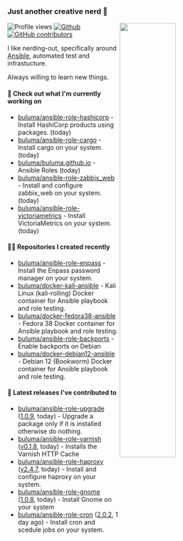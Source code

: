 ### Just another creative nerd 👋


![Profile views](https://gpvc.arturio.dev/buluma) <a href="https://gitstats.me/buluma">
  <img align="right" src="https://github-readme-stats.vercel.app/api?username=buluma&theme=gotham&show_icons=true" width="50%"/>
</a>
[![Github](https://img.shields.io/badge/-buluma-black?style=flat&labelColor=black&logo=github&logoColor=white&include_all_commits=true&count_private=true)](https://gitstats.me/buluma)
[![GitHub contributors](https://img.shields.io/github/contributors/buluma/badges.svg)](https://GitHub.com/buluma/badges/graphs/contributors/)

I like nerding-out, specifically around [Ansible](https://github.com/ansible/ansible), automated test and infrastucture.

Always willing to learn new things.

#### 👷 Check out what I'm currently working on

- [buluma/ansible-role-hashicorp](https://github.com/buluma/ansible-role-hashicorp) - Install HashiCorp products using packages. (today)
- [buluma/ansible-role-cargo](https://github.com/buluma/ansible-role-cargo) - Install cargo on your system. (today)
- [buluma/buluma.github.io](https://github.com/buluma/buluma.github.io) - Ansible Roles (today)
- [buluma/ansible-role-zabbix_web](https://github.com/buluma/ansible-role-zabbix_web) - Install and configure zabbix_web on your system. (today)
- [buluma/ansible-role-victoriametrics](https://github.com/buluma/ansible-role-victoriametrics) - Install VictoriaMetrics on your system. (today)

#### 👨‍💻 Repositories I created recently

- [buluma/ansible-role-enpass](https://github.com/buluma/ansible-role-enpass) - Install the Enpass password manager on your system.
- [buluma/docker-kali-ansible](https://github.com/buluma/docker-kali-ansible) - Kali Linux (kali-rolling) Docker container for Ansible playbook and role testing. 
- [buluma/docker-fedora38-ansible](https://github.com/buluma/docker-fedora38-ansible) - Fedora 38 Docker container for Ansible playbook and role testing.
- [buluma/ansible-role-backports](https://github.com/buluma/ansible-role-backports) - Enable backports on Debian
- [buluma/docker-debian12-ansible](https://github.com/buluma/docker-debian12-ansible) - Debian 12 (Bookworm) Docker container for Ansible playbook and role testing.

#### 🚀 Latest releases I've contributed to

- [buluma/ansible-role-upgrade](https://github.com/buluma/ansible-role-upgrade) ([1.0.9](https://github.com/buluma/ansible-role-upgrade/releases/tag/1.0.9), today) - Upgrade a package only if it is installed otherwise do nothing.
- [buluma/ansible-role-varnish](https://github.com/buluma/ansible-role-varnish) ([v0.1.8](https://github.com/buluma/ansible-role-varnish/releases/tag/v0.1.8), today) - Installs the Varnish HTTP Cache
- [buluma/ansible-role-haproxy](https://github.com/buluma/ansible-role-haproxy) ([v2.4.7](https://github.com/buluma/ansible-role-haproxy/releases/tag/v2.4.7), today) - Install and configure haproxy on your system.
- [buluma/ansible-role-gnome](https://github.com/buluma/ansible-role-gnome) ([1.0.8](https://github.com/buluma/ansible-role-gnome/releases/tag/1.0.8), today) - Install Gnome on your system
- [buluma/ansible-role-cron](https://github.com/buluma/ansible-role-cron) ([2.0.2](https://github.com/buluma/ansible-role-cron/releases/tag/2.0.2), 1 day ago) - Install cron and scedule jobs on your system.


